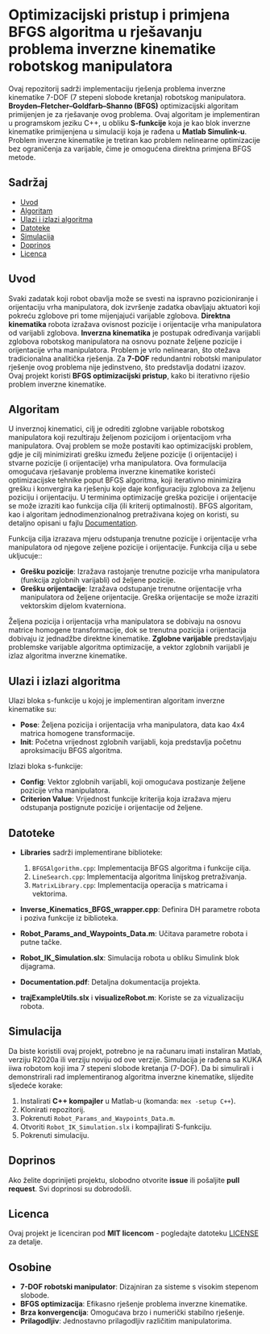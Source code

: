 # Optimizacijski pristup i primjena BFGS algoritma u rješavanju problema inverzne kinematike robotskog manipulatora

Ovaj repozitorij sadrži implementaciju rješenja problema inverzne kinematike 7-DOF (7 stepeni slobode kretanja) robotskog manipulatora. **Broyden–Fletcher–Goldfarb–Shanno (BFGS)** optimizacijski algoritam primijenjen je za rješavanje ovog problema. Ovaj algoritam je implementiran u programskom jeziku C++, u obliku **S-funkcije** koja je kao blok inverzne kinematike primijenjena u simulaciji koja je rađena u **Matlab Simulink-u**. Problem inverzne kinematike je tretiran kao problem nelinearne optimizacije bez ograničenja za varijable, čime je omogućena direktna primjena BFGS metode.

## Sadržaj
- [Uvod](#uvod)
- [Algoritam](#algoritam)
- [Ulazi i izlazi algoritma](#ulazi-i-izlazi-algoritma)
- [Datoteke](#datoteke)
- [Simulacija](#simulacija)
- [Doprinos](#doprinos)
- [Licenca](#licenca)

## Uvod

Svaki zadatak koji robot obavlja može se svesti na ispravno pozicioniranje i orijentaciju vrha manipulatora, dok izvršenje zadatka obavljaju aktuatori koji pokreću zglobove pri tome mijenjajući varijable zglobova. **Direktna kinematika** robota izražava ovisnost pozicije i orijentacije vrha manipulatora od varijabli zglobova. **Inverzna kinematika** je postupak određivanja varijabli zglobova robotskog manipulatora na osnovu poznate željene pozicije i orijentacije vrha manipulatora. Problem je vrlo nelinearan, što otežava tradicionalna analitička rješenja. Za **7-DOF** redundantni robotski manipulator rješenje ovog problema nije jedinstveno, što predstavlja dodatni izazov. Ovaj projekt koristi **BFGS optimizacijski pristup**, kako bi iterativno riješio problem inverzne kinematike.

## Algoritam

U inverznoj kinematici, cilj je odrediti zglobne varijable robotskog manipulatora koji rezultiraju željenom pozicijom i orijentacijom vrha manipulatora. Ovaj problem se može postaviti kao optimizacijski problem,  gdje je cilj minimizirati grešku između željene pozicije (i orijentacije)  i stvarne pozicije (i orijentacije) vrha manipulatora.  Ova formulacija omogućava rješavanje problema inverzne kinematike koristeći optimizacijske tehnike poput BFGS algoritma, koji iterativno minimizira grešku i konvergira ka rješenju koje daje konfiguraciju zglobova za željenu poziciju i orijentaciju. U terminima optimizacije greška pozicije i orijentacije se može izraziti kao  funkcija cilja (ili kriterij optimalnosti). BFGS algoritam, kao i algoritam jednodimenzionalnog pretraživana kojeg on koristi, su detaljno opisani u fajlu [Documentation](./Documentation.pdf).

Funkcija cilja izrazava  mjeru odstupanja trenutne pozicije i orijentacije vrha manipulatora od njegove zeljene pozicije i orijentacije. Funkcija cilja u sebe ukljucuje::

- **Grešku pozicije**: Izražava rastojanje trenutne pozicije vrha manipulatora (funkcija zglobnih varijabli) od željene pozicije.
- **Grešku orijentacije**: Izražava odstupanje trenutne orijentacije vrha manipulatora od željene orijentacije. Greška orijentacije se može izraziti vektorskim dijelom kvaterniona.

Željena pozicija i orijentacija vrha manipulatora se dobivaju na osnovu matrice homogene transformacije, dok se trenutna pozicija i orijentacija dobivaju iz jednadžbe direktne kinematike. **Zglobne varijable** predstavljaju problemske varijable algoritma optimizacije, a vektor zglobnih varijabli je izlaz algoritma inverzne kinematike.

## Ulazi i izlazi algoritma

Ulazi bloka s-funkcije u kojoj je implementiran algoritam inverzne kinematike su:
- **Pose**: Željena pozicija i orijentacija vrha manipulatora, data kao 4x4 matrica homogene transformacije.
- **Init**: Početna vrijednost zglobnih varijabli, koja predstavlja početnu aproksimaciju BFGS algoritma.

Izlazi bloka s-funkcije:
- **Config**: Vektor zglobnih varijabli, koji omogućava postizanje željene pozicije vrha manipulatora.
- **Criterion Value**: Vrijednost funkcije kriterija koja izražava mjeru odstupanja postignute pozicije i orijentacije od željene.

## Datoteke

- **Libraries** sadrži implementirane biblioteke:
  1. `BFGSAlgorithm.cpp`: Implementacija BFGS algoritma i funkcije cilja.
  2. `LineSearch.cpp`: Implementacija algoritma linijskog pretraživanja.
  3. `MatrixLibrary.cpp`: Implementacija operacija s matricama i vektorima.
  
- **Inverse_Kinematics_BFGS_wrapper.cpp**: Definira DH parametre robota i poziva funkcije iz biblioteka.
- **Robot_Params_and_Waypoints_Data.m**: Učitava parametre robota i putne tačke.
- **Robot_IK_Simulation.slx**: Simulacija robota u obliku Simulink blok dijagrama.
- **Documentation.pdf**: Detaljna dokumentacija projekta.
- **trajExampleUtils.slx** i **visualizeRobot.m**: Koriste se za vizualizaciju robota.

## Simulacija

Da biste koristili ovaj projekt, potrebno je na računaru imati instaliran Matlab, verziju R2020a ili verziju noviju od ove verzije. Simulacija je rađena sa KUKA iiwa robotom koji ima 7 stepeni slobode kretanja (7-DOF). Da bi simulirali i demonstrirali rad implementiranog algoritma inverzne kinematike, slijedite sljedeće korake:

1. Instalirati **C++ kompajler** u Matlab-u (komanda: `mex -setup C++`).
2. Klonirati repozitorij.
3. Pokrenuti `Robot_Params_and_Waypoints_Data.m`.
4. Otvoriti `Robot_IK_Simulation.slx` i kompajlirati S-funkciju.
5. Pokrenuti simulaciju.

## Doprinos

Ako želite doprinijeti projektu, slobodno otvorite **issue** ili pošaljite **pull request**. Svi doprinosi su dobrodošli.

## Licenca

Ovaj projekt je licenciran pod **MIT licencom** - pogledajte datoteku [LICENSE](./LICENSE) za detalje.

## Osobine

- **7-DOF robotski manipulator**: Dizajniran za sisteme s visokim stepenom slobode.
- **BFGS optimizacija**: Efikasno rješenje problema inverzne kinematike.
- **Brza konvergencija**: Omogućava brzo i numerički stabilno rješenje.
- **Prilagodljiv**: Jednostavno prilagodljiv različitim manipulatorima.
